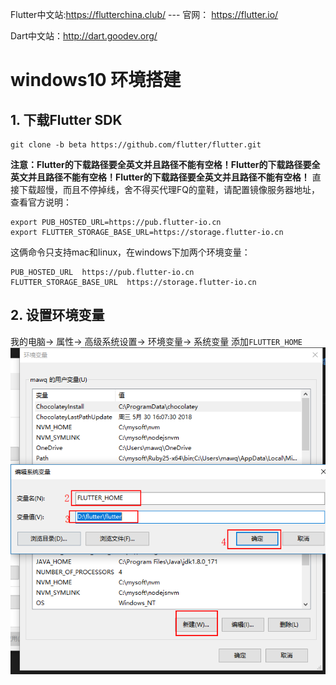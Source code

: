 
Flutter中文站:https://flutterchina.club/ --- 官网： https://flutter.io/   

Dart中文站：http://dart.goodev.org/

# windows10 环境搭建
## 1. 下载Flutter SDK
```
git clone -b beta https://github.com/flutter/flutter.git
```
**注意：Flutter的下载路径要全英文并且路径不能有空格！Flutter的下载路径要全英文并且路径不能有空格！Flutter的下载路径要全英文并且路径不能有空格！**
直接下载超慢，而且不停掉线，舍不得买代理FQ的童鞋，请配置镜像服务器地址，查看官方说明：
```
export PUB_HOSTED_URL=https://pub.flutter-io.cn
export FLUTTER_STORAGE_BASE_URL=https://storage.flutter-io.cn
```
这俩命令只支持mac和linux，在windows下加两个环境变量：
```
PUB_HOSTED_URL  https://pub.flutter-io.cn
FLUTTER_STORAGE_BASE_URL  https://storage.flutter-io.cn
```

## 2. 设置环境变量
我的电脑-> 属性-> 高级系统设置-> 环境变量-> 系统变量
添加`FLUTTER_HOME`
![FLUTTER_HOME](./images/18/18-1.png)



